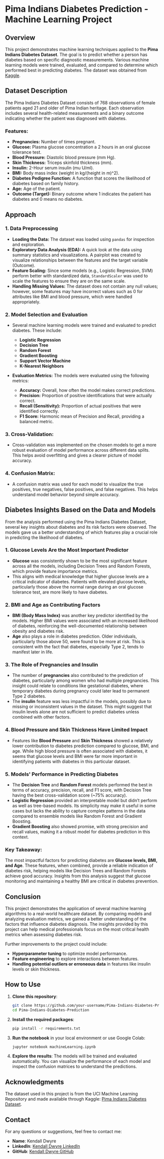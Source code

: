# Pima Indians Diabetes Prediction - Machine Learning Project

## Overview

This project demonstrates machine learning techniques applied to the **Pima Indians Diabetes Dataset**. The goal is to predict whether a person has diabetes based on specific diagnostic measurements. Various machine learning models were trained, evaluated, and compared to determine which performed best in predicting diabetes. The dataset was obtained from [Kaggle](https://www.kaggle.com/datasets/uciml/pima-indians-diabetes-database).

## Dataset Description

The Pima Indians Diabetes Dataset consists of 768 observations of female patients aged 21 and older of Pima Indian heritage. Each observation includes several health-related measurements and a binary outcome indicating whether the patient was diagnosed with diabetes.

### Features:
- **Pregnancies:** Number of times pregnant.
- **Glucose:** Plasma glucose concentration a 2 hours in an oral glucose tolerance test.
- **Blood Pressure:** Diastolic blood pressure (mm Hg).
- **Skin Thickness:** Triceps skinfold thickness (mm).
- **Insulin:** 2-Hour serum insulin (mu U/ml).
- **BMI:** Body mass index (weight in kg/(height in m)^2).
- **Diabetes Pedigree Function:** A function that scores the likelihood of diabetes based on family history.
- **Age:** Age of the patient.
- **Outcome (Target):** Binary outcome where 1 indicates the patient has diabetes and 0 means no diabetes.

## Approach

### 1. **Data Preprocessing**
- **Loading the Data:** The dataset was loaded using `pandas` for inspection and exploration.
- **Exploratory Data Analysis (EDA):** A quick look at the data using summary statistics and visualizations. A pairplot was created to visualize relationships between the features and the target variable (Outcome).
- **Feature Scaling:** Since some models (e.g., Logistic Regression, SVM) perform better with standardized data, `StandardScaler` was used to scale the features to ensure they are on the same scale.
- **Handling Missing Values:** The dataset does not contain any null values; however, some features may have incorrect values such as 0 for attributes like BMI and blood pressure, which were handled appropriately.

### 2. **Model Selection and Evaluation**
- Several machine learning models were trained and evaluated to predict diabetes. These include:
  - **Logistic Regression**
  - **Decision Tree**
  - **Random Forest**
  - **Gradient Boosting**
  - **Support Vector Machine**
  - **K-Nearest Neighbors**

- **Evaluation Metrics:**
  The models were evaluated using the following metrics:
  - **Accuracy:** Overall, how often the model makes correct predictions.
  - **Precision:** Proportion of positive identifications that were actually correct.
  - **Recall (Sensitivity):** Proportion of actual positives that were identified correctly.
  - **F1 Score:** Harmonic mean of Precision and Recall, providing a balanced metric.

### 3. **Cross-Validation:**
- Cross-validation was implemented on the chosen models to get a more robust evaluation of model performance across different data splits. This helps avoid overfitting and gives a clearer picture of model accuracy.

### 4. **Confusion Matrix:**
- A confusion matrix was used for each model to visualize the true positives, true negatives, false positives, and false negatives. This helps understand model behavior beyond simple accuracy.

## Diabetes Insights Based on the Data and Models

From the analysis performed using the Pima Indians Diabetes Dataset, several key insights about diabetes and its risk factors were observed. The models gave us a better understanding of which features play a crucial role in predicting the likelihood of diabetes.

### 1. **Glucose Levels Are the Most Important Predictor**
- **Glucose** was consistently shown to be the most significant feature across all the models, including Decision Trees and Random Forests, which provide feature importance metrics.
- This aligns with medical knowledge that higher glucose levels are a critical indicator of diabetes. Patients with elevated glucose levels, particularly those above the normal range during an oral glucose tolerance test, are more likely to have diabetes.

### 2. **BMI and Age as Contributing Factors**
- **BMI (Body Mass Index)** was another key predictor identified by the models. Higher BMI values were associated with an increased likelihood of diabetes, reinforcing the well-documented relationship between obesity and diabetes risk.
- **Age** also plays a role in diabetes prediction. Older individuals, particularly those above 50, were found to be more at risk. This is consistent with the fact that diabetes, especially Type 2, tends to manifest later in life.

### 3. **The Role of Pregnancies and Insulin**
- The number of **pregnancies** also contributed to the prediction of diabetes, particularly among women who had multiple pregnancies. This insight could relate to conditions like gestational diabetes, where temporary diabetes during pregnancy could later lead to permanent Type 2 diabetes.
- The **insulin** feature was less impactful in the models, possibly due to missing or inconsistent values in the dataset. This might suggest that insulin levels alone are not sufficient to predict diabetes unless combined with other factors.

### 4. **Blood Pressure and Skin Thickness Have Limited Impact**
- Features like **Blood Pressure** and **Skin Thickness** showed a relatively lower contribution to diabetes prediction compared to glucose, BMI, and age. While high blood pressure is often associated with diabetes, it seems that glucose levels and BMI were far more important in identifying patients with diabetes in this particular dataset.

### 5. **Models' Performance in Predicting Diabetes**
- The **Decision Tree** and **Random Forest** models performed the best in terms of accuracy, precision, recall, and F1 score, with Decision Tree having the best cross-validation score (~75% accuracy).
- **Logistic Regression** provided an interpretable model but didn’t perform as well as tree-based models. Its simplicity may make it useful in some cases but lacks the ability to capture complex patterns in the data compared to ensemble models like Random Forest and Gradient Boosting.
- **Gradient Boosting** also showed promise, with strong precision and recall values, making it a robust model for diabetes prediction in this context.

### Key Takeaway:
The most impactful factors for predicting diabetes are **Glucose levels, BMI, and Age**. These features, when combined, provide a reliable indication of diabetes risk, helping models like Decision Trees and Random Forests achieve good accuracy. Insights from this analysis suggest that glucose monitoring and maintaining a healthy BMI are critical in diabetes prevention.

## Conclusion

This project demonstrates the application of several machine learning algorithms to a real-world healthcare dataset. By comparing models and analyzing evaluation metrics, we gained a better understanding of the factors that influence diabetes diagnosis. The insights provided by this project can help medical professionals focus on the most critical health metrics when assessing diabetes risk.

Further improvements to the project could include:
- **Hyperparameter tuning** to optimize model performance.
- **Feature engineering** to explore interactions between features.
- **Handling potential outliers or erroneous data** in features like insulin levels or skin thickness.

## How to Use

1. **Clone this repository**:
    ```bash
    git clone https://github.com/your-username/Pima-Indians-Diabetes-Prediction.git
    cd Pima-Indians-Diabetes-Prediction
    ```

2. **Install the required packages**:
    ```bash
    pip install -r requirements.txt
    ```

3. **Run the notebook** in your local environment or use Google Colab:
    ```bash
    jupyter notebook machineLearning.ipynb
    ```

4. **Explore the results**: The models will be trained and evaluated automatically. You can visualize the performance of each model and inspect the confusion matrices to understand the predictions.

## Acknowledgments

The dataset used in this project is from the UCI Machine Learning Repository and made available through Kaggle: [Pima Indians Diabetes Dataset](https://www.kaggle.com/uciml/pima-indians-diabetes-database).

## Contact

For any questions or suggestions, feel free to contact me:
- **Name**: Kendall Dwyre
- **LinkedIn**: [Kendall Dwyre LinkedIn](https://www.linkedin.com/in/kendall-dwyre/)
- **GitHub**: [Kendall Dwyre GitHub](https://github.com/kendall-dwyre/)
